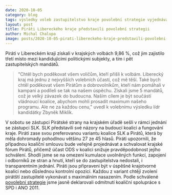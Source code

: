 ```yaml
---
date: 2020-10-05
category: blog
tags: výsledky voleb zastupitelstvo kraje povolební strategie vyjednávání koalice 
layout: post
title: Piráti Libereckého kraje představili povolební strategii
author: Michal Chalupa
image: posts/2020-10-05-pirati-libereckeho-kraje-predstavili-povolebni-strategii.jpg
---
```

Piráti v Libereckém kraji získali v krajských volbách 9,86 %, což jim zajistilo třetí místo mezi kandidujícími politickými subjekty, a tím i pět zastupitelských mandátů. 
 
> "Chtěl bych poděkovat všem voličům, kteří přišli k volbám. Liberecký kraj má jednu z nejvyšších volebních účastí, což mě těší. Také bych chtěl poděkovat všem Pirátům a dobrovolníkům, kteří nám pomáhali v kampani a podíleli se tak na našem úspěchu. Získali jsme 5 mandátů, což je velký závazek do budoucna. Naším cílem je být součástí vládnoucí koalice, abychom mohli prosadit maximum našeho programu. Ale ne za každou cenu," uvedl k volebnímu výsledku lídr kandidátky Zbyněk Miklík.
 
V sobotu se zástupci Pirátské strany na krajském úřadě sešli v rámci jednání se zástupci SLK. SLK představili své názory na budoucí koalici a fungování kraje. Piráti zase svou preferovanou variantu koalice SLK a Pirátů, která by měla dohromady pohodlnou většinu 27 ze 45 hlasů. Piráti upozornili, že případnou koaliční smlouvu bude veřejně projednávat a schvalovat krajské fórum Pirátů, přičemž účast ODS v koalici snižuje pravděpodobnost jejího schválení. Shodli jsme se na omezení kumulace uvolněných funkcí, zapojení i odborníků ze stran a hnutí, kteří se do zastupitelstva nedostali, i transparentním jednání. Piráti jsou připraveni být v úspěšné krajotvorné koalici nebo důslednou kontrolní opozicí. Každou z variant chtějí zvolení pirátští zastupitelé vykonávat s maximálním nasazením. Podle schválené [povolební strategie](/krajske-volby/povolebni-strategie.html) jsme jasně deklarovali odmítnutí koaliční spolupráce s SPD i ANO 2011.

